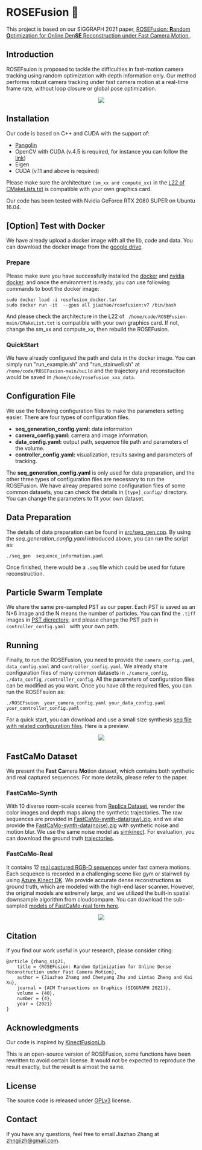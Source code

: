 # ROSEFusion :rose:

This project is based on our SIGGRAPH 2021 paper, [ROSEFusion: **R**andom **O**ptimization for Online Den**SE** Reconstruction under Fast Camera Motion
](https://arxiv.org/abs/2105.05600).



## Introduction

ROSEFsuion is proposed to tackle the difficulties in fast-motion camera tracking using random optimization with depth information only. Our method performs robust  camera tracking under fast camera motion at a real-time frame rate, without loop closure or global pose optimization.

 <p id="demo1" align="center"> 
  <img src="assets/intro.gif" />
 </p>

## Installation
Our code is based on C++ and CUDA with the support of:
- [Pangolin](https://github.com/stevenlovegrove/Pangolin)
- OpenCV with CUDA (v.4.5 is required, for instance you can follow the [link](https://gist.github.com/raulqf/f42c718a658cddc16f9df07ecc627be7))  
- Eigen
- CUDA (v.11 and above is required)

Please make sure the architecture ```(sm_xx and compute_xx)``` in the [L22 of CMakeLists.txt](CMakeLists.txt#L22) is compatible with your own graphics card.


Our code has been tested with Nvidia GeForce RTX 2080 SUPER on Ubuntu 16.04. 

## [Option] Test with Docker

We have already upload a docker image with all the lib, code and data. You can download the docker image from the [google drive](https://drive.google.com/file/d/1sNvm8vSJM5MxxDpgkqDo-FhpwXBdraMb/view?usp=sharing).

### **Prepare**
Please make sure you have successfully installed the [docker](https://www.docker.com/) and [nvidia docker](github.com/NVIDIA/nvidia-docker). and once the environment is ready, you can use following commands to boot the docker image:
```
sudo docker load -i rosefusion_docker.tar 
sudo docker run -it  --gpus all jiazhao/rosefusion:v7 /bin/bash
```


And please check the architecture in the L22 of ``` /home/code/ROSEFusion-main/CMakeList.txt``` is compatible with your own graphics card. If not, change the sm_xx and compute_xx, then rebuild the ROSEFusion.


### **QuickStart**
We have already configured the path and data in the docker image. You can simply run "run_example.sh" and "run_stairwell.sh" at  ```/home/code/ROSEFusion-main/build``` and the trajectory and reconstuciton would be saved in ```/home/code/rosefusion_xxx_data```. 



## Configuration File
We use the following configuration files to make the parameters setting easier. There are four types of configuration files.

- **seq_generation_config.yaml:** data information 
- **camera_config.yaml:** camera and image information.
- **data_config.yaml:** output path, sequence file path and parameters of the volume.
- **controller_config.yaml:** visualization, results saving and parameters of tracking.

The **seq_generation_config.yaml** is only used for data preparation, and the other three types of configuration files are necessary to run the ROSEFusion. We have alreay prepared some configuration files of some common datasets, you can check the details in `[type]_config/` directory. You can change the parameters to fit your own dataset.

## Data Preparation
The details of data preparation can be found in [src/seq_gen.cpp](src/seq_gen.cpp). By using the *seq_generation_config.yaml* introduced above, you can run the script as:
```
./seq_gen  sequence_information.yaml
```
Once finished, there would be a `.seq` file which could be used for future reconstruction.


## Particle Swarm Template
We share the same pre-sampled PST as our paper. Each PST is saved as an N×6 image and the N means the number of particles. You can find the ``.tiff`` images in [PST dicrectory](/PST), and please change the PST path in ``controller_config.yaml `` with your own path.

## Running
Finally, to run the ROSEFusion, you need to provide the `camera_config.yaml`, `data_config.yaml` and `controller_config.yaml`. We already share configuration files of many common datasets in `./camera_config`, `./data_config`, `/controller_config`. All the parameters of configuration files can be modified as you want. Once you have all the required files, you can run the ROSEFsuion as:
```
./ROSEFsuion  your_camera_config.yaml your_data_config.yaml your_controller_config.yaml
```
For a quick start, you can download and use a small size synthesis [seq file with related configuration files](https://drive.google.com/drive/folders/1vW5GV2xsJN1kIrl-5JZX1fUrpjCtp5AS?usp=sharing). Here is a preview.


 <p id="demo1" align="center"> 
  <img src="assets/example.gif" />
 </p>

## FastCaMo Dataset
We present the **Fast** **Ca**mera **Mo**tion dataset, which contains both synthetic and real captured sequences. For more details, please refer to the paper.
### FastCaMo-Synth
With 10 diverse room-scale scenes from [Replica Dataset](https://github.com/facebookresearch/Replica-Dataset), we render the color images and depth maps along the synthetic trajectories. The raw sequences are provided in [FastCaMo-synth-data(raw).zip](https://drive.google.com/file/d/15PG7jd1wFdf26zaPp-pq04RAoCRQA1qt/view?usp=sharing), and we also provide the [FastCaMo-synth-data(noise).zip](https://drive.google.com/file/d/1a8QLimLFvteac6OfGPxSsTqITrJSC2ox/view?usp=sharing) with synthetic noise and motion blur. We use the same noise model as [simkinect](https://github.com/ankurhanda/simkinect). For evaluation, you can download the ground truth [trajectories](https://drive.google.com/file/d/106p9N99K-X3_jbt8PRcKthySbpxhIwxB/view?usp=sharing).

### FastCaMo-Real
It contains 12 [real captured RGB-D sequences](https://drive.google.com/drive/folders/1kDUz_Vxjy5zi5LO8G5HwjkZ0WbetsBy1?usp=sharing) under fast camera motions. Each sequence is recorded in a challenging scene like gym or stairwell by using [Azure Kinect DK](https://azure.microsoft.com/en-us/services/kinect-dk/). We provide accurate dense reconstructions as ground truth, which are modeled with the high-end laser scanner. However, the original models are extremely large, and we utilized the built-in spatial downsample algorithm from cloudcompare. You can download the sub-sampled [models of FastCaMo-real form here](https://drive.google.com/drive/folders/1AXiTpC-UZ0WLhLCqjfKEPl5H40B0NccI?/usp=sharing). 

 <p id="demo1" align="center"> 
  <img src="assets/fastcamo-real.gif" />
 </p>

## Citation
If you find our work useful in your research, please consider citing:
```
@article {zhang_sig21,
    title = {ROSEFusion: Random Optimization for Online Dense Reconstruction under Fast Camera Motion},
    author = {Jiazhao Zhang and Chenyang Zhu and Lintao Zheng and Kai Xu},
    journal = {ACM Transactions on Graphics (SIGGRAPH 2021)},
    volume = {40},
    number = {4},
    year = {2021}
}
```

## Acknowledgments
Our code is inspired by [KinectFusionLib](https://github.com/chrdiller/KinectFusionLib).

This is an open-source version of ROSEFusion, some functions have been rewritten to avoid certain license. It would not be expected to reproduce the result exactly, but the result is almost the same.
## License
The source code is released under [GPLv3](https://www.gnu.org/licenses/gpl-3.0.html) license.

## Contact
If you have any questions, feel free to email Jiazhao Zhang at zhngjizh@gmail.com.

